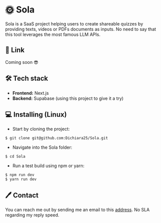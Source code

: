 # 🌞 Sola

Sola is a SaaS project helping users to create shareable quizzes by providing texts, videos or PDFs documents as inputs. No need to say that this tool leverages the most famous LLM APIs.

## 🔗 Link

Coming soon 😎

## 🛠️ Tech stack

- **Frontend:** Next.js
- **Backend:** Supabase (using this project to give it a try)

## 💻 Installing (Linux)

- Start by cloning the project:

`$ git clone git@github.com:Dichiara25/Sola.git`

- Navigate into the Sola folder:

`$ cd Sola`

- Run a test build using npm or yarn:

```
$ npm run dev
$ yarn run dev
```

## 🖊️ Contact

You can reach me out by sending me an email to this [address](mailto:edclrcq@gmail.com). No SLA regarding my reply speed.
